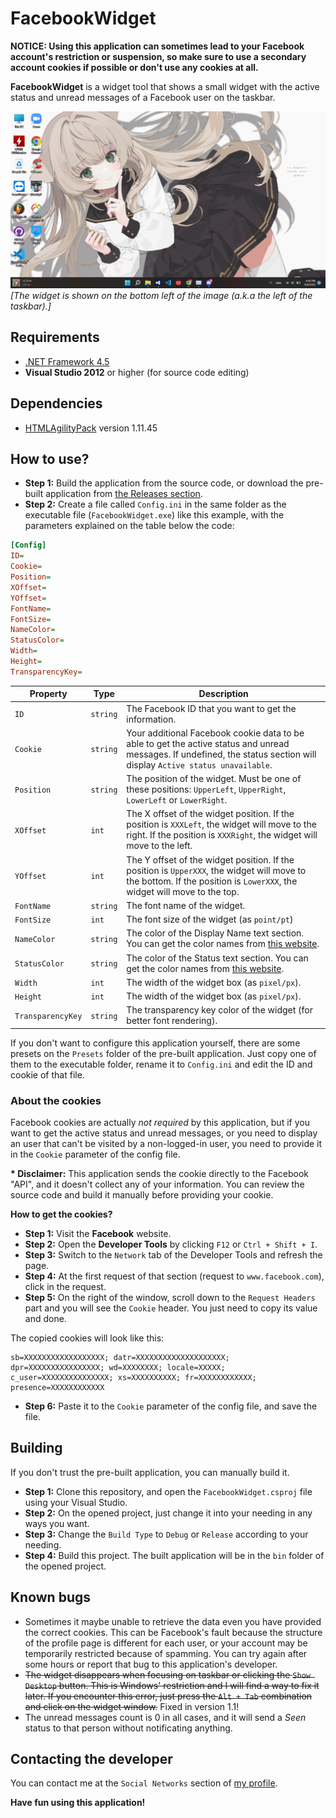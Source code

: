 # FacebookWidget

**NOTICE: Using this application can sometimes lead to your Facebook account's restriction or suspension, so make sure to use a secondary account cookies if possible or don't use any cookies at all.**

**FacebookWidget** is a widget tool that shows a small widget with the active status and unread messages of a Facebook user on the taskbar.

![Screenshot](./ScreenshotSample.png)<br>
*[The widget is shown on the bottom left of the image (a.k.a the left of the taskbar).]*

## Requirements
* [.NET Framework 4.5](https://dotnet.microsoft.com/en-us/download/dotnet-framework/thank-you/net45-web-installer)
* **Visual Studio 2012** or higher (for source code editing)

## Dependencies
* [HTMLAgilityPack](https://www.nuget.org/packages/HtmlAgilityPack) version 1.11.45

## How to use?
* **Step 1:** Build the application from the source code, or download the pre-built application from [the Releases section](https://github.com/NozakiYuu/FacebookWidget/releases).
* **Step 2:** Create a file called `Config.ini` in the same folder as the executable file (`FacebookWidget.exe`) like this example, with the parameters explained on the table below the code:

```ini
[Config]
ID=
Cookie=
Position=
XOffset=
YOffset=
FontName=
FontSize=
NameColor=
StatusColor=
Width=
Height=
TransparencyKey=
```

| Property | Type | Description |
| -------- | ---- | ----------- |
| `ID` | `string` | The Facebook ID that you want to get the information.
| `Cookie` | `string` | Your additional Facebook cookie data to be able to get the active status and unread messages. If undefined, the status section will display `Active status unavailable`. |
| `Position` | `string` | The position of the widget. Must be one of these positions: `UpperLeft`, `UpperRight`, `LowerLeft` or `LowerRight`. |
| `XOffset` | `int` | The X offset of the widget position. If the position is `XXXLeft`, the widget will move to the right. If the position is `XXXRight`, the widget will move to the left. |
| `YOffset` | `int` | The Y offset of the widget position. If the position is `UpperXXX`, the widget will move to the bottom. If the position is `LowerXXX`, the widget will move to the top. |
| `FontName` | `string` | The font name of the widget. |
| `FontSize` | `int` | The font size of the widget (as `point/pt`) |
| `NameColor` | `string` | The color of the Display Name text section. You can get the color names from [this website](http://www.flounder.com/csharp_color_table.htm). |
| `StatusColor` | `string` | The color of the Status text section. You can get the color names from [this website](http://www.flounder.com/csharp_color_table.htm). |
| `Width` | `int` | The width of the widget box (as `pixel/px`). |
| `Height` | `int` | The width of the widget box (as `pixel/px`). |
| `TransparencyKey` | `string` | The transparency key color of the widget (for better font rendering). |

If you don't want to configure this application yourself, there are some presets on the `Presets` folder of the pre-built application. Just copy one of them to the executable folder, rename it to `Config.ini` and edit the ID and cookie of that file.

### About the cookies

Facebook cookies are actually *not required* by this application, but if you want to get the active status and unread messages, or you need to display an user that can't be visited by a non-logged-in user, you need to provide it in the `Cookie` parameter of the config file.

**\* Disclaimer:** This application sends the cookie directly to the Facebook "API", and it doesn't collect any of your information. You can review the source code and build it manually before providing your cookie.

**How to get the cookies?**

* **Step 1:** Visit the **Facebook** website.
* **Step 2:** Open the **Developer Tools** by clicking `F12` or `Ctrl + Shift + I`.
* **Step 3:** Switch to the `Network` tab of the Developer Tools and refresh the page.
* **Step 4:** At the first request of that section (request to `www.facebook.com`), click in the request.
* **Step 5:** On the right of the window, scroll down to the `Request Headers` part and you will see the `Cookie` header. You just need to copy its value and done.

The copied cookies will look like this:

```
sb=XXXXXXXXXXXXXXXXXX; datr=XXXXXXXXXXXXXXXXXXXX; dpr=XXXXXXXXXXXXXXXX; wd=XXXXXXXX; locale=XXXXX; c_user=XXXXXXXXXXXXXXX; xs=XXXXXXXXXX; fr=XXXXXXXXXXXX; presence=XXXXXXXXXXXX
```

* **Step 6:** Paste it to the `Cookie` parameter of the config file, and save the file.

## Building

If you don't trust the pre-built application, you can manually build it.

* **Step 1:** Clone this repository, and open the `FacebookWidget.csproj` file using your Visual Studio.
* **Step 2:** On the opened project, just change it into your needing in any ways you want.
* **Step 3:** Change the `Build Type` to `Debug` or `Release` according to your needing.
* **Step 4:** Build this project. The built application will be in the `bin` folder of the opened project.

## Known bugs

* Sometimes it maybe unable to retrieve the data even you have provided the correct cookies. This can be Facebook's fault because the structure of the profile page is different for each user, or your account may be temporarily restricted because of spamming. You can try again after some hours or report that bug to this application's developer.
* ~~The widget disappears when focusing on taskbar or clicking the `Show Desktop` button. This is Windows' restriction and I will find a way to fix it later. If you encounter this error, just press the `Alt + Tab` combination and click on the widget window.~~ Fixed in version 1.1!
* The unread messages count is 0 in all cases, and it will send a *Seen* status to that person without notificating anything.

## Contacting the developer

You can contact me at the `Social Networks` section of [my profile](https://www.github.com/NozakiYuu).

**Have fun using this application!**
